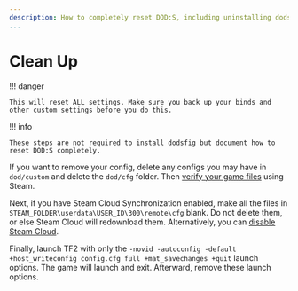 ```yaml
---
description: How to completely reset DOD:S, including uninstalling dodsfig or other configs.
...
```

# Clean Up

!!! danger

    This will reset ALL settings. Make sure you back up your binds and other custom settings before you do this.

!!! info

    These steps are not required to install dodsfig but document how to reset DOD:S completely.

If you want to remove your config, delete any
configs you may have in `dod/custom` and delete the `dod/cfg` folder.
Then [verify your game files](https://help.steampowered.com/en/faqs/view/0C48-FCBD-DA71-93EB)
using Steam.

Next, if you have Steam Cloud Synchronization enabled, make all the files in
`STEAM_FOLDER\userdata\USER_ID\300\remote\cfg` blank. Do not delete them, or
else Steam Cloud will redownload them. Alternatively, you can
[disable Steam Cloud](https://help.steampowered.com/en/faqs/view/68D2-35AB-09A9-7678#enabling).

Finally, launch TF2 with only the
`-novid -autoconfig -default +host_writeconfig config.cfg full +mat_savechanges +quit` launch
options. The game will launch and exit. Afterward, remove these launch options.
